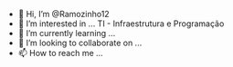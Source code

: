 - 👋 Hi, I’m @Ramozinho12
- 👀 I’m interested in ... TI -  Infraestrutura e Programação 
- 🌱 I’m currently learning ... 
- 💞️ I’m looking to collaborate on ...
- 📫 How to reach me ...

<!---
Ramozinho12/Ramozinho12 is a ✨ special ✨ repository because its `README.md` (this file) appears on your GitHub profile.
You can click the Preview link to take a look at your changes.
--->
